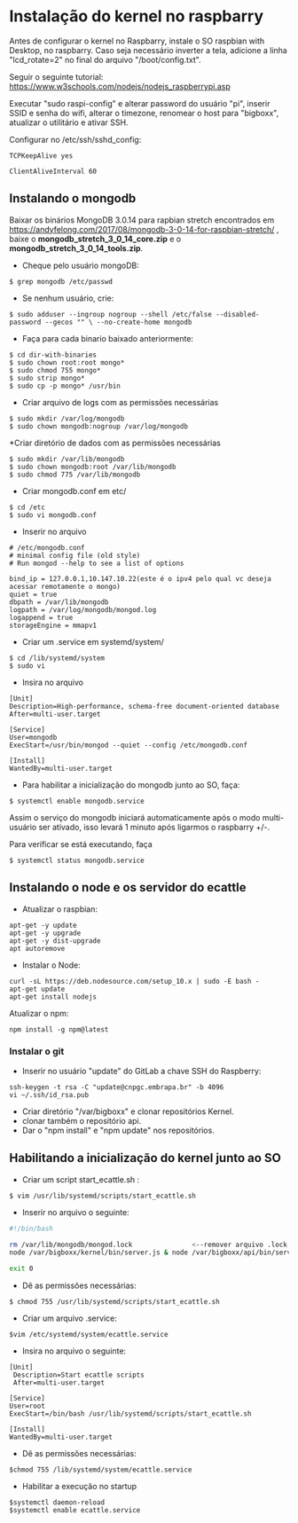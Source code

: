 # Instalação do kernel no raspbarry

Antes de configurar o kernel no Raspbarry, instale o SO raspbian with Desktop, no raspbarry.
Caso seja necessário inverter a tela, adicione a linha "lcd_rotate=2" no final do arquivo "/boot/config.txt".

Seguir o seguinte tutorial:
https://www.w3schools.com/nodejs/nodejs_raspberrypi.asp

Executar "sudo raspi-config" e alterar password do usuário "pi", inserir SSID e senha do wifi, alterar o timezone, renomear o host para "bigboxx", atualizar o utilitário e ativar SSH.

Configurar no /etc/ssh/sshd_config:

```
TCPKeepAlive yes

ClientAliveInterval 60

```

## Instalando o mongodb

Baixar os binários MongoDB 3.0.14 para rapbian stretch encontrados em https://andyfelong.com/2017/08/mongodb-3-0-14-for-raspbian-stretch/ , 
baixe o  **mongodb_stretch_3_0_14_core.zip** e o  **mongodb_stretch_3_0_14_tools.zip**.

* Cheque pelo usuário mongoDB:

```shell
$ grep mongodb /etc/passwd
```
* Se nenhum usuário, crie:

```shell
$ sudo adduser --ingroup nogroup --shell /etc/false --disabled-password --gecos "" \ --no-create-home mongodb
```

* Faça para cada binario baixado anteriormente:

```shell
$ cd dir-with-binaries
$ sudo chown root:root mongo*
$ sudo chmod 755 mongo*
$ sudo strip mongo*
$ sudo cp -p mongo* /usr/bin
```

* Criar arquivo de logs com as permissões necessárias

```shell
$ sudo mkdir /var/log/mongodb
$ sudo chown mongodb:nogroup /var/log/mongodb
```

*Criar diretório de dados com as permissões necessárias

```shell
$ sudo mkdir /var/lib/mongodb
$ sudo chown mongodb:root /var/lib/mongodb
$ sudo chmod 775 /var/lib/mongodb
``` 

* Criar mongodb.conf em etc/

```shell
$ cd /etc
$ sudo vi mongodb.conf
```
* Inserir no arquivo

```
# /etc/mongodb.conf
# minimal config file (old style)
# Run mongod --help to see a list of options

bind_ip = 127.0.0.1,10.147.10.22(este é o ipv4 pelo qual vc deseja acessar remotamente o mongo)
quiet = true
dbpath = /var/lib/mongodb
logpath = /var/log/mongodb/mongod.log
logappend = true
storageEngine = mmapv1
```

* Criar um .service em systemd/system/

```shell
$ cd /lib/systemd/system
$ sudo vi 
``` 

* Insira no arquivo

```
[Unit]
Description=High-performance, schema-free document-oriented database
After=multi-user.target

[Service]
User=mongodb
ExecStart=/usr/bin/mongod --quiet --config /etc/mongodb.conf

[Install]
WantedBy=multi-user.target
```

* Para habilitar a inicialização do mongodb junto ao SO, faça: 

```shell
$ systemctl enable mongodb.service
```

Assim o serviço do mongodb iniciará automaticamente após o modo multi-usuário ser ativado, isso levará 1 minuto após ligarmos o raspbarry +/-.

Para verificar se está executando, faça 

```shell
$ systemctl status mongodb.service
```

## Instalando o node e os servidor do ecattle

* Atualizar o raspbian:

```shell
apt-get -y update
apt-get -y upgrade
apt-get -y dist-upgrade
apt autoremove
```

* Instalar o Node:

```shell
curl -sL https://deb.nodesource.com/setup_10.x | sudo -E bash -
apt-get update
apt-get install nodejs
```

Atualizar o npm:
```shell
npm install -g npm@latest
```

### Instalar o git

* Inserir no usuário "update" do GitLab a chave SSH do Raspberry:

```shell
ssh-keygen -t rsa -C "update@cnpgc.embrapa.br" -b 4096
vi ~/.ssh/id_rsa.pub
```

* Criar diretório "/var/bigboxx" e clonar repositórios Kernel.
* clonar também o repositório api.
* Dar o "npm install" e "npm update" nos repositórios.

## Habilitando a inicialização do kernel junto ao SO

* Criar um script start_ecattle.sh :

```shell
$ vim /usr/lib/systemd/scripts/start_ecattle.sh
```
* Inserir no arquivo o seguinte:

```sh
#!/bin/bash

rm /var/lib/mongodb/mongod.lock               <--remover arquivo .lock caso exista (evita muitos problemas)
node /var/bigboxx/kernel/bin/server.js & node /var/bigboxx/api/bin/server.js && fg   <--executar os scripts do node em paralelo 

exit 0

```
* Dê as permissões necessárias:

```shell
$ chmod 755 /usr/lib/systemd/scripts/start_ecattle.sh
```

* Criar um arquivo .service:

```shell
$vim /etc/systemd/system/ecattle.service
```

* Insira no arquivo o seguinte:

```
[Unit]
 Description=Start ecattle scripts
 After=multi-user.target

[Service]
User=root
ExecStart=/bin/bash /usr/lib/systemd/scripts/start_ecattle.sh

[Install]
WantedBy=multi-user.target

```

* Dê as permissões necessárias:

```shell
$chmod 755 /lib/systemd/system/ecattle.service
``` 

* Habilitar a execução no startup

```shell
$systemctl daemon-reload
$systemctl enable ecattle.service
```

